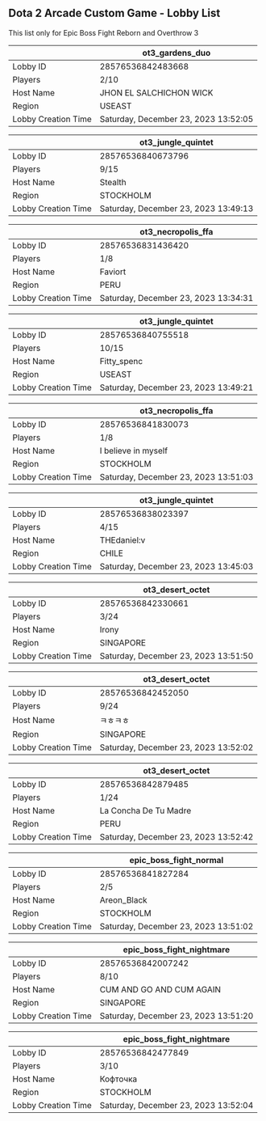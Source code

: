 ## Dota 2 Arcade Custom Game - Lobby List

This list only for Epic Boss Fight Reborn and Overthrow 3

|  | ot3_gardens_duo |
| ------ | ------ |
| Lobby ID | 28576536842483668 |
| Players | 2/10 |
| Host Name | JHON EL SALCHICHON WICK |
| Region | USEAST |
| Lobby Creation Time | Saturday, December 23, 2023 13:52:05 |


|  | ot3_jungle_quintet |
| ------ | ------ |
| Lobby ID | 28576536840673796 |
| Players | 9/15 |
| Host Name | Stealth |
| Region | STOCKHOLM |
| Lobby Creation Time | Saturday, December 23, 2023 13:49:13 |


|  | ot3_necropolis_ffa |
| ------ | ------ |
| Lobby ID | 28576536831436420 |
| Players | 1/8 |
| Host Name | Faviort |
| Region | PERU |
| Lobby Creation Time | Saturday, December 23, 2023 13:34:31 |


|  | ot3_jungle_quintet |
| ------ | ------ |
| Lobby ID | 28576536840755518 |
| Players | 10/15 |
| Host Name | Fitty_spenc |
| Region | USEAST |
| Lobby Creation Time | Saturday, December 23, 2023 13:49:21 |


|  | ot3_necropolis_ffa |
| ------ | ------ |
| Lobby ID | 28576536841830073 |
| Players | 1/8 |
| Host Name | I believe in myself |
| Region | STOCKHOLM |
| Lobby Creation Time | Saturday, December 23, 2023 13:51:03 |


|  | ot3_jungle_quintet |
| ------ | ------ |
| Lobby ID | 28576536838023397 |
| Players | 4/15 |
| Host Name | THEdaniel:v |
| Region | CHILE |
| Lobby Creation Time | Saturday, December 23, 2023 13:45:03 |


|  | ot3_desert_octet |
| ------ | ------ |
| Lobby ID | 28576536842330661 |
| Players | 3/24 |
| Host Name | Irony |
| Region | SINGAPORE |
| Lobby Creation Time | Saturday, December 23, 2023 13:51:50 |


|  | ot3_desert_octet |
| ------ | ------ |
| Lobby ID | 28576536842452050 |
| Players | 9/24 |
| Host Name | ㅋㅎㅋㅎ |
| Region | SINGAPORE |
| Lobby Creation Time | Saturday, December 23, 2023 13:52:02 |


|  | ot3_desert_octet |
| ------ | ------ |
| Lobby ID | 28576536842879485 |
| Players | 1/24 |
| Host Name | La Concha De Tu Madre |
| Region | PERU |
| Lobby Creation Time | Saturday, December 23, 2023 13:52:42 |


|  | epic_boss_fight_normal |
| ------ | ------ |
| Lobby ID | 28576536841827284 |
| Players | 2/5 |
| Host Name | Areon_Black |
| Region | STOCKHOLM |
| Lobby Creation Time | Saturday, December 23, 2023 13:51:02 |


|  | epic_boss_fight_nightmare |
| ------ | ------ |
| Lobby ID | 28576536842007242 |
| Players | 8/10 |
| Host Name | CUM AND GO AND CUM AGAIN |
| Region | SINGAPORE |
| Lobby Creation Time | Saturday, December 23, 2023 13:51:20 |


|  | epic_boss_fight_nightmare |
| ------ | ------ |
| Lobby ID | 28576536842477849 |
| Players | 3/10 |
| Host Name | Кофточка |
| Region | STOCKHOLM |
| Lobby Creation Time | Saturday, December 23, 2023 13:52:04 |


